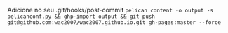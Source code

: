 Adicione no seu .git/hooks/post-commit
```pelican content -o output -s pelicanconf.py && ghp-import output && git push git@github.com:wac2007/wac2007.github.io.git gh-pages:master --force```
